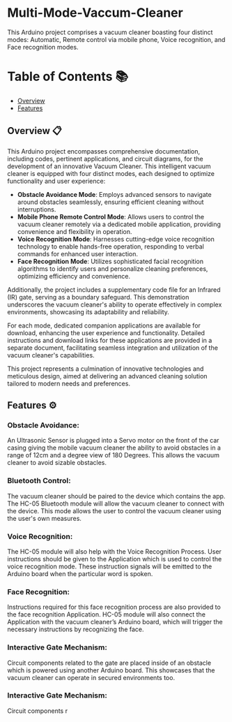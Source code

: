 # Multi-Mode-Vaccum-Cleaner
This Arduino project comprises a vacuum cleaner boasting four distinct modes: Automatic, Remote control via mobile phone, Voice recognition, and Face recognition modes.

# Table of Contents 📚
- [Overview](https://github.com/NisalWick2002/Multi-Mode-Vaccum-Cleaner?tab=readme-ov-file#overview-)
- [Features](https://github.com/NisalWick2002/Multi-Mode-Vaccum-Cleaner?tab=readme-ov-file#features-%EF%B8%8F)

## Overview 📋

This Arduino project encompasses comprehensive documentation, including codes, pertinent applications, and circuit diagrams, for the development of an innovative Vacuum Cleaner. This intelligent vacuum cleaner is equipped with four distinct modes, each designed to optimize functionality and user experience:

- **Obstacle Avoidance Mode**: Employs advanced sensors to navigate around obstacles seamlessly, ensuring efficient cleaning without interruptions.
- **Mobile Phone Remote Control Mode**: Allows users to control the vacuum cleaner remotely via a dedicated mobile application, providing convenience and flexibility in operation.
- **Voice Recognition Mode**: Harnesses cutting-edge voice recognition technology to enable hands-free operation, responding to verbal commands for enhanced user interaction.
- **Face Recognition Mode**: Utilizes sophisticated facial recognition algorithms to identify users and personalize cleaning preferences, optimizing efficiency and convenience.

Additionally, the project includes a supplementary code file for an Infrared (IR) gate, serving as a boundary safeguard. This demonstration underscores the vacuum cleaner's ability to operate effectively in complex environments, showcasing its adaptability and reliability.

For each mode, dedicated companion applications are available for download, enhancing the user experience and functionality. Detailed instructions and download links for these applications are provided in a separate document, facilitating seamless integration and utilization of the vacuum cleaner's capabilities.

This project represents a culmination of innovative technologies and meticulous design, aimed at delivering an advanced cleaning solution tailored to modern needs and preferences.

## Features ⚙️

### Obstacle Avoidance:
An Ultrasonic Sensor is plugged into a Servo motor on the front of the car casing giving the mobile vacuum cleaner the ability to avoid obstacles in a range of 12cm and a degree view of 180 Degrees. This allows the vacuum cleaner to avoid sizable obstacles.

### Bluetooth Control:
The vacuum cleaner should be paired to the device which contains the app. The HC-05 Bluetooth module will allow the vacuum cleaner to connect with the device. This mode allows the user to control the vacuum cleaner using the user's own measures.

### Voice Recognition:
The HC-05 module will also help with the Voice Recognition Process. User instructions should be given to the Application which is used to control the voice recognition mode. These instruction signals will be emitted to the Arduino board when the particular word is spoken.

### Face Recognition:
Instructions required for this face recognition process are also provided to the face recognition Application. HC-05 module will also connect the Application with the vacuum cleaner’s Arduino board, which will trigger the necessary instructions by recognizing the face.

### Interactive Gate Mechanism:
Circuit components related to the gate are placed inside of an obstacle which is powered using another Arduino board. This showcases that the vacuum cleaner can operate in secured environments too.










### Interactive Gate Mechanism:
Circuit components r
